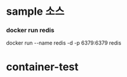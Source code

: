 # sample 소스


### docker run redis
docker run --name redis -d -p 6379:6379 redis


# container-test
